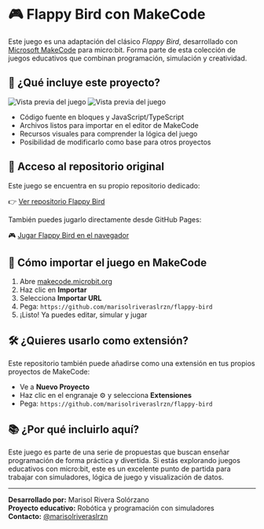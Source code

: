 # 🎮 Flappy Bird con MakeCode

Este juego es una adaptación del clásico *Flappy Bird*, desarrollado con [Microsoft MakeCode](https://makecode.microbit.org/) para micro:bit. Forma parte de esta colección de juegos educativos que combinan programación, simulación y creatividad.

## 📂 ¿Qué incluye este proyecto?
![Vista previa del juego](../../Images/Gif6.gif)
![Vista previa del juego](https://github.com/marisolriveraslrzn/Proyectos-microbit/blob/main/Images/Gif6.gif?raw=true)
- Código fuente en bloques y JavaScript/TypeScript
- Archivos listos para importar en el editor de MakeCode
- Recursos visuales para comprender la lógica del juego
- Posibilidad de modificarlo como base para otros proyectos

## 🔗 Acceso al repositorio original
Este juego se encuentra en su propio repositorio dedicado:

👉 [Ver repositorio Flappy Bird](https://github.com/marisolriveraslrzn/flappy-bird)

También puedes jugarlo directamente desde GitHub Pages:

🎮 [Jugar Flappy Bird en el navegador](https://marisolriveraslrzn.github.io/flappy-bird/)

## 🧩 Cómo importar el juego en MakeCode

1. Abre [makecode.microbit.org](https://makecode.microbit.org/)
2. Haz clic en **Importar**
3. Selecciona **Importar URL**
4. Pega: `https://github.com/marisolriveraslrzn/flappy-bird`
5. ¡Listo! Ya puedes editar, simular y jugar

## 🛠️ ¿Quieres usarlo como extensión?

Este repositorio también puede añadirse como una extensión en tus propios proyectos de MakeCode:

- Ve a **Nuevo Proyecto**
- Haz clic en el engranaje ⚙️ y selecciona **Extensiones**
- Pega: `https://github.com/marisolriveraslrzn/flappy-bird`

## 📚 ¿Por qué incluirlo aquí?

Este juego es parte de una serie de propuestas que buscan enseñar programación de forma práctica y divertida. Si estás explorando juegos educativos con micro:bit, este es un excelente punto de partida para trabajar con simuladores, lógica de juego y visualización de datos.

---

**Desarrollado por:** Marisol Rivera Solórzano  
**Proyecto educativo:** Robótica y programación con simuladores  
**Contacto:** [@marisolriveraslrzn](https://github.com/marisolriveraslrzn)
